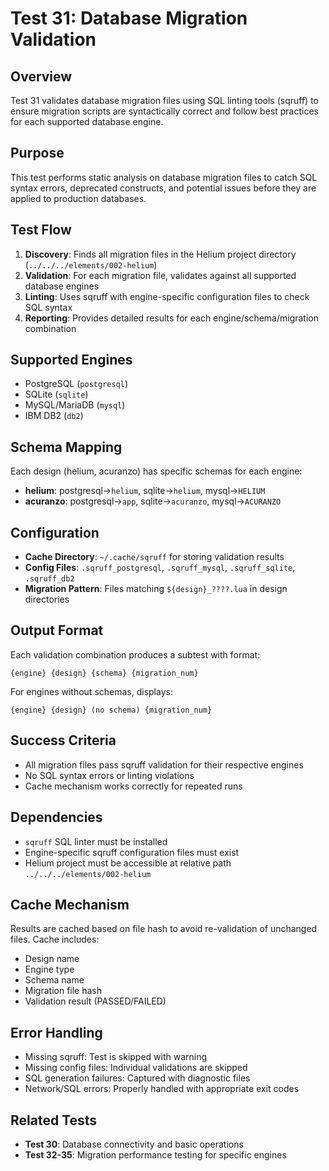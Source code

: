 # Test 31: Database Migration Validation

## Overview

Test 31 validates database migration files using SQL linting tools (sqruff) to ensure migration scripts are syntactically correct and follow best practices for each supported database engine.

## Purpose

This test performs static analysis on database migration files to catch SQL syntax errors, deprecated constructs, and potential issues before they are applied to production databases.

## Test Flow

1. **Discovery**: Finds all migration files in the Helium project directory (`../../../elements/002-helium`)
2. **Validation**: For each migration file, validates against all supported database engines
3. **Linting**: Uses sqruff with engine-specific configuration files to check SQL syntax
4. **Reporting**: Provides detailed results for each engine/schema/migration combination

## Supported Engines

- PostgreSQL (`postgresql`)
- SQLite (`sqlite`)
- MySQL/MariaDB (`mysql`)
- IBM DB2 (`db2`)

## Schema Mapping

Each design (helium, acuranzo) has specific schemas for each engine:

- **helium**: postgresql→`helium`, sqlite→`helium`, mysql→`HELIUM`
- **acuranzo**: postgresql→`app`, sqlite→`acuranzo`, mysql→`ACURANZO`

## Configuration

- **Cache Directory**: `~/.cache/sqruff` for storing validation results
- **Config Files**: `.sqruff_postgresql`, `.sqruff_mysql`, `.sqruff_sqlite`, `.sqruff_db2`
- **Migration Pattern**: Files matching `${design}_????.lua` in design directories

## Output Format

Each validation combination produces a subtest with format:

```parameters
{engine} {design} {schema} {migration_num}
```

For engines without schemas, displays:

```parameters
{engine} {design} (no schema) {migration_num}
```

## Success Criteria

- All migration files pass sqruff validation for their respective engines
- No SQL syntax errors or linting violations
- Cache mechanism works correctly for repeated runs

## Dependencies

- `sqruff` SQL linter must be installed
- Engine-specific sqruff configuration files must exist
- Helium project must be accessible at relative path `../../../elements/002-helium`

## Cache Mechanism

Results are cached based on file hash to avoid re-validation of unchanged files. Cache includes:

- Design name
- Engine type
- Schema name
- Migration file hash
- Validation result (PASSED/FAILED)

## Error Handling

- Missing sqruff: Test is skipped with warning
- Missing config files: Individual validations are skipped
- SQL generation failures: Captured with diagnostic files
- Network/SQL errors: Properly handled with appropriate exit codes

## Related Tests

- **Test 30**: Database connectivity and basic operations
- **Test 32-35**: Migration performance testing for specific engines